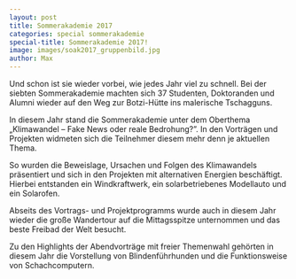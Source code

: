 ```yaml
---
layout: post
title: Sommerakademie 2017
categories: special sommerakademie
special-title: Sommerakademie 2017!
image: images/soak2017_gruppenbild.jpg
author: Max
---
```


Und schon ist sie wieder vorbei, wie jedes Jahr viel zu schnell.
Bei der siebten Sommerakademie machten sich 37 Studenten, Doktoranden und Alumni
wieder auf den Weg zur Botzi-Hütte ins malerische Tschagguns.

In diesem Jahr stand die Sommerakademie unter dem Oberthema „Klimawandel – Fake News oder reale Bedrohung?”.
In den Vorträgen und Projekten widmeten sich die Teilnehmer diesem mehr denn je aktuellen Thema.

So wurden die Beweislage, Ursachen und Folgen des Klimawandels präsentiert und sich in den Projekten mit alternativen Energien beschäftigt.
Hierbei entstanden ein Windkraftwerk, ein solarbetriebenes Modellauto und ein Solarofen.

Abseits des Vortrags- und Projektprogramms wurde auch in diesem Jahr wieder die große Wandertour auf die Mittagsspitze unternommen und das beste Freibad der Welt besucht.

Zu den Highlights der Abendvorträge mit freier Themenwahl gehörten in diesem Jahr die Vorstellung von Blindenführhunden und die Funktionsweise von Schachcomputern.
